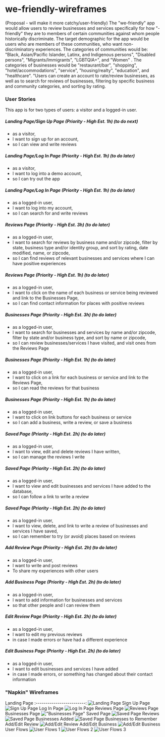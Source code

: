 # we-friendly-wireframes

(Proposal - will make it more catchy/user-friendly)
The "we-friendly" app would allow users to review businesses and services specifically for how "-friendly" 
they are to members of certain communities against whom people historically discriminate. The target 
demographic for the app would be users who are members of these communities, who want non-discriminatory 
experiences. The categories of communities would be: "Black, Asian/Pacific Islander, Latinx, and Indigenous 
persons", "Disabled persons", "Migrants/Immigrants", "LGBTQIA+", and "Women" . The categories of businesses 
would be "restaurant/bar", "shopping", "hotel/accommodations", "service", "housing/realty", "education", 
and "healthcare". "Users can create an account to rate/review businesses, as well as to search for reviews
of businesses, filtering by specific business and community categories, and sorting by rating.

### User Stories
This app is for two types of users: a visitor and a logged-in user.

##### Landing Page/Sign Up Page (Priority - High Est. 1h) (to do next)
* as a visitor,
* I want to sign up for an account,
* so I can view and write reviews

##### Landing Page/Log In Page (Priority - High Est. 1h) (to do later)
* as a visitor,
* I want to log into a demo account,
* so I can try out the app

##### Landing Page/Log In Page (Priority - High Est. 1h) (to do later)
* as a logged-in user,
* I want to log into my account,
* so I can search for and write reviews

##### Reviews Page (Priority - High Est. 3h) (to do later)
* as a logged-in user,
* I want to search for reviews by business name and/or zipcode, filter by state, business type and/or identity group, and sort by rating, date modified, name, or zipcode,
* so I can find reviews of relevant businesses and services where I can have positive experiences

##### Reviews Page (Priority - High Est. 1h) (to do later)
* as a logged-in user,
* I want to click on the name of each business or service being reviewed and link to the Businesses Page, 
* so I can find contact information for places with positive reviews

##### Businesses Page (Priority - High Est. 3h) (to do later)
* as a logged-in user,
* I want to search for businesses and services by name and/or zipcode, filter by state and/or business type, and sort by name or zipcode,
* so I can review businesses/services I have visited, and visit ones from the Reviews Page

##### Businesses Page (Priority - High Est. 1h) (to do later)
* as a logged-in user,
* I want to click on a link for each business or service and link to the Reviews Page,
* so I can read the reviews for that business

##### Businesses Page (Priority - High Est. 1h) (to do later)
* as a logged-in user,
* I want to click on link buttons for each business or service
* so I can add a business, write a review, or save a business

##### Saved Page (Priority - High Est. 2h) (to do later)
* as a logged-in user,
* I want to view, edit and delete reviews I have written,
* so I can manage the reviews I write

##### Saved Page (Priority - High Est. 2h) (to do later)
* as a logged-in user,
* I want to view and edit businesses and services I have added to the database,
* so I can follow a link to write a review

##### Saved Page (Priority - High Est. 2h) (to do later)
* as a logged-in user,
* I want to view, delete, and link to write a review of businesses and services I have saved,
* so I can remember to try (or avoid) places based on reviews

##### Add Review Page (Priority - High Est. 2h) (to do later)
* as a logged-in user,
* I want to write and post reviews 
* To share my experiences with other users

##### Add Business Page (Priority - High Est. 2h) (to do later)
* as a logged-in user,
* I want to add information for businesses and services
* so that other people and I can review them

##### Edit Review Page (Priority - High Est. 2h) (to do later)
* as a logged-in user,
* I want to edit my previous reviews
* in case I made errors or have had a different experience

##### Edit Business Page (Priority - High Est. 2h) (to do later)
* as a logged-in user,
* I want to edit businesses and services I have added
* in case I made errors, or something has changed about their contact information

### "Napkin" Wireframes
Landing Page
:-------------------------:
![Landing Page](/github-images/wireframes/landing-page.jpeg)
Sign Up Page
![Sign Up Page](/github-images/wireframes/sign-up-page.jpg)
Log In Page
![Log In Page](/github-images/wireframes/log-in-page.jpeg)
Reviews Page
![Reviews Page](/github-images/wireframes/reviews.jpg)
Businesses Page
!["Businesses Page"](/github-images/wireframes/businesses.jpeg)
Saved Page 
![Saved Page Reviews](/github-images/wireframes/saved-reviews.jpg)
![Saved Page Businesses Added](/github-images/wireframes/saved-businesses-added.jpg)
![Saved Page Businesses to Remember](/github-images/wireframes/saved-businesses-remember.jpg)
Add/Edit Review
![Add/Edit Review](/github-images/wireframes/add-edit-review.jpg)
Add/Edit Business
![Add/Edit Business](/github-images/wireframes/add-edit-business.jpeg)
User Flows
![User Flows 1](/github-images/wireframes/user-flows-1.jpg)
![User Flows 2](/github-images/wireframes/user-flows-2.jpg)
![User Flows 3](/github-images/wireframes/user-flows-3.jpg)